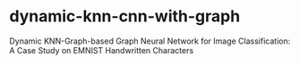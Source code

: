 # dynamic-knn-cnn-with-graph
 Dynamic KNN-Graph-based Graph Neural Network for Image Classification: A Case Study on EMNIST Handwritten Characters
